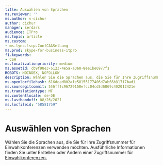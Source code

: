 ```yaml
---
title: Auswählen von Sprachen
ms.reviewer: ''
ms.author: v-cichur
author: cichur
manager: serdars
audience: ITPro
ms.topic: article
ms.custom:
- ms.lync.lscp.ConfCAASelLang
ms.prod: skype-for-business-itpro
f1.keywords:
- CSH
ms.localizationpriority: medium
ms.assetid: cb9f98e3-6123-4e5a-a360-8ee1be6977f1
ROBOTS: NOINDEX, NOFOLLOW
description: Wählen Sie die Sprachen aus, die Sie für Ihre Zugriffsnummer für Einwahlkonferenzen verwenden möchten. Ausführliche Informationen finden Sie unter "Erstellen oder Ändern einer Zugriffsnummer für Einwahlkonferenzen".
ms.openlocfilehash: 616dead002afe58155177406d7ab66b81717bad1
ms.sourcegitcommit: 556fffc96729150efcc04cd5d6069c402012421e
ms.translationtype: MT
ms.contentlocale: de-DE
ms.lasthandoff: 08/26/2021
ms.locfileid: "58581759"
---
```

# <a name="select-languages"></a>Auswählen von Sprachen

Wählen Sie die Sprachen aus, die Sie für Ihre Zugriffsnummer für Einwahlkonferenzen verwenden möchten. Ausführliche Informationen finden Sie unter Erstellen oder Ändern einer Zugriffsnummer für [Einwahlkonferenzen.](/previous-versions/office/lync-server-2013/lync-server-2013-create-or-modify-a-dial-in-conferencing-access-number)